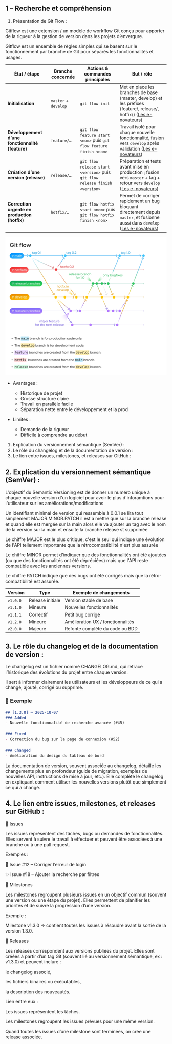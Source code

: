 ## 1 – Recherche et compréhension
1. Présentation de Git Flow :

Gitflow est une extension / un modèle de workflow Git conçu pour apporter de la rigueur à la gestion de version dans les projets d’envergure.

Gitflow est un ensemble de règles simples qui se basent sur le fonctionnement par branche de Git pour séparés les fonctionnalités et usages.

| État / étape                                     | Branche concernée       | Actions & commandes principales                                             | But / rôle                                                                                                                                                                                                                                                                               |
| ------------------------------------------------ | ----------------------- | --------------------------------------------------------------------------- | ---------------------------------------------------------------------------------------------------------------------------------------------------------------------------------------------------------------------------------------------------------------------------------------- |
| **Initialisation**                               | `master` + `develop`    | `git flow init`                                                             | Met en place les branches de base (master, develop) et les préfixes (feature/, release/, hotfix/) ([Les e-novateurs](https://les-enovateurs.com/gitflow-workflow-git-incontournableprojets-de-qualite "Gitflow – Le workflow Git incontournable pour des projets de qualité"))           |
| **Développement d’une fonctionnalité (feature)** | `feature/…`             | `git flow feature start <nom>` puis `git flow feature finish <nom>`         | Travail isolé pour chaque nouvelle fonctionnalité, fusion vers `develop` après validation ([Les e-novateurs](https://les-enovateurs.com/gitflow-workflow-git-incontournableprojets-de-qualite "Gitflow – Le workflow Git incontournable pour des projets de qualité"))                   |
| **Création d’une version (release)**             | `release/…`             | `git flow release start <version>` puis `git flow release finish <version>` | Préparation et tests avant mise en production ; fusion vers `master` + tag + retour vers `develop` ([Les e-novateurs](https://les-enovateurs.com/gitflow-workflow-git-incontournableprojets-de-qualite "Gitflow – Le workflow Git incontournable pour des projets de qualité"))          |
| **Correction urgente en production (hotfix)**    | `hotfix/…`              | `git flow hotfix start <nom>` puis `git flow hotfix finish <nom>`           | Permet de corriger rapidement un bug bloquant directement depuis `master`, et fusionne aussi dans `develop` ([Les e-novateurs](https://les-enovateurs.com/gitflow-workflow-git-incontournableprojets-de-qualite "Gitflow – Le workflow Git incontournable pour des projets de qualité")) |


![alt text](image.png)

- Avantages :
	- Historique de projet
	- Grosse structure claire 
	- Travail en parallèle facile
	- Séparation nette entre le développement et la prod

- Limites :
	- Demande de la rigueur
	- Difficile à comprendre au début



1. Explication du versionnement sémantique (SemVer) :
2. Le rôle du changelog et de la documentation de version :
3. Le lien entre issues, milestones, et releases sur GitHub :

## 2. Explication du versionnement sémantique (SemVer) :

L'objectif du Semantic Versioning est de donner un numéro unique à chaque nouvelle version d'un logiciel pour avoir le plus d'inforamtions pour l'utilisateur sur les améliorations/modifications

Un identifiant minimal de version qui ressemble à 0.0.1 se lira tout simplement MAJOR.MINOR.PATCH il est a mettre que sur la branche release et quand elle est mergée sur la main alors elle va ajouter un tag avec le nom de la version sur la main et ensuite la branche release st supprimée

Le chiffre MAJOR est le plus critique, c'est le seul qui indique une évolution de l'API tellement importante que la rétrocompatibilité n'est plus assurée

Le chiffre MINOR permet d'indiquer que des fonctionnalités ont été ajoutées (ou que des fonctionnalités ont été dépréciées) mais que l'API reste compatible avec les anciennes versions.

Le chiffre PATCH indique que des bugs ont été corrigés mais que la rétro-compatibilité est assurée.

| Version  | Type                | Exemple de changements            |
| -------- | ------------------- | --------------------------------- |
| `v1.0.0` |  Release initiale | Version stable de base            |
| `v1.1.0` |  Mineure           | Nouvelles fonctionnalités         |
| `v1.1.1` |  Correctif        | Petit bug corrigé                 |
| `v1.2.0` |  Mineure           | Amélioration UX / fonctionnalités |
| `v2.0.0` |  Majeure          | Refonte complète du code ou BDD   |


## 3. Le rôle du changelog et de la documentation de version :

Le changelog est un fichier nommé CHANGELOG.md, qui retrace l’historique des évolutions du projet entre chaque version.

Il sert à informer clairement les utilisateurs et les développeurs de ce qui a changé, ajouté, corrigé ou supprimé.

### 📝 Exemple
```markdown
## [1.3.0] – 2025-10-07
### Added
- Nouvelle fonctionnalité de recherche avancée (#45)

### Fixed
- Correction du bug sur la page de connexion (#52)

### Changed
- Amélioration du design du tableau de bord
```

La documentation de version, souvent associée au changelog, détaille les changements plus en profondeur (guide de migration, exemples de nouvelles API, instructions de mise à jour, etc.).
Elle complète le changelog en expliquant comment utiliser les nouvelles versions plutôt que simplement ce qui a changé.

## 4. Le lien entre issues, milestones, et releases sur GitHub :

🔹 Issues

Les issues représentent des tâches, bugs ou demandes de fonctionnalités.
Elles servent à suivre le travail à effectuer et peuvent être associées à une branche ou à une pull request.

Exemples :

🐞 Issue #12 – Corriger l’erreur de login

✨ Issue #18 – Ajouter la recherche par filtres

🔹 Milestones

Les milestones regroupent plusieurs issues en un objectif commun (souvent une version ou une étape du projet).
Elles permettent de planifier les priorités et de suivre la progression d’une version.

Exemple :

Milestone v1.3.0 → contient toutes les issues à résoudre avant la sortie de la version 1.3.0.

🔹 Releases

Les releases correspondent aux versions publiées du projet.
Elles sont créées à partir d’un tag Git (souvent lié au versionnement sémantique, ex : v1.3.0) et peuvent inclure :

le changelog associé,

les fichiers binaires ou exécutables,

la description des nouveautés.

Lien entre eux :

Les issues représentent les tâches.

Les milestones regroupent les issues prévues pour une même version.

Quand toutes les issues d’une milestone sont terminées, on crée une release associée.
